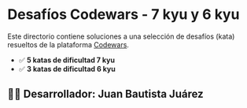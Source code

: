 # Desafíos Codewars - 7 kyu y 6 kyu

Este directorio contiene soluciones a una selección de 
desafíos (kata) resueltos de la plataforma 
[Codewars](https://www.codewars.com/). 

- ✅ **5 katas de dificultad 7 kyu**
- ✅ **3 katas de dificultad 6 kyu**

## 👨‍🏫 Desarrollador: Juan Bautista Juárez 




